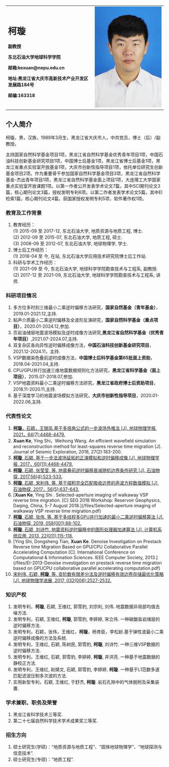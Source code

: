 <div>
<table border="0">
  <tr>
    <td width="55%">
      <h1>柯璇</h1>
      <p><b>副教授</b></p>
      <p><b>东北石油大学地球科学学院</b></p>
      <p><b>邮箱:kexuan@nepu.edu.cn</b></p>
      <p><b>地址:黑龙江省大庆市高新技术产业开发区发展路184号</b></p>
      <p><b>邮编:163318</b></p>
    </td>
    <td width="45%">
      <img src="/photos/me3.png" width="100%">
    </td>
  </tr>
</table>
</div>

## 个人简介

柯璇，男，汉族，1989年3月生，黑龙江省大庆市人，中共党员，博士（后）/副教授。

主持国家自然科学基金项目1项，黑龙江省自然科学基金优秀青年项目1项，中国石油科技创新基金研究项目1项，中国博士后基金1项，黑龙江省博士后基金1项，黑龙江省重点实验室开放基金1项，大庆市创新性指导项目1项，依托单位研究生创新基金项目2项。作为重要骨干参加国家自然科学基金项目3项，黑龙江省自然科学基金-杰出青年项目1项，黑龙江省自然科学基金面上项目1项，大连理工大学国家重点实验室开放课题1项。以第一作者公开发表学术论文7篇，其中SCI期刊论文3篇，核心期刊论文3篇，授权发明专利6项。以第二作者发表学术论文5篇，其中EI检索1篇，核心期刊论文4篇，获国家授权发明专利5项，软件著作权1项。

### 教育及工作背景
1. 教育经历：  
(1) 2015-09 至 2017-12, 东北石油大学, 地质资源与地质工程, 博士.  
(2) 2012-09 至 2015-07, 东北石油大学, 地质工程, 硕士.  
(3) 2008-09 至 2012-07, 东北石油大学, 地球物理学, 学士.  
2. 博士后工作经历：   
(1) 2018-04 至 今, 在站, 东北石油大学应用技术研究院博士后工作站.
3. 科研与学术工作经历：  
(1) 2021-09 至 今, 东北石油大学, 地球科学学院勘查技术与工程系, 副教授.  
(2) 2017-12 至 2021-09, 东北石油大学, 地球科学学院勘查技术与工程系, 讲师.

### 科研项目情况
1. 多方位多时刻三维最小二乘逆时偏移方法研究，**国家自然基金（青年基金）**，2019.01-2021.12,主持.
2. 粘声介质最小二乘逆时偏移及全波形反演研究，**国家自然科学基金（重点项目）**，2020.01-2024.12,参加.  
3. 页岩油储层地震波场模拟及逆时成像方法研究,**黑龙江省自然科学基金（优秀青年项目）**,2021.07-2024.07,主持.
4. 双复杂区各向异性逆时偏移成像方法，**中国石油科技创新基金研究项目**，2021.12-2024.11，主持.
5. VSP数据染色叠前逆时成像方法，**中国博士后科学基金第65批面上资助**，2018.04-2021.04,主持.  
6. CPU/GPU并行加速三维地震数据规则化方法研究，**黑龙江省科学基金（面上项目）**，2015.07-2018.07,参加.  
7. VSP地震资料最小二乘逆时偏移方法研究，**黑龙江省政府博士后资助项目**，2018.11-2020.11,主持.  
8. 基于深度学习的地震波场模拟方法研究，**大庆市创新性指导项目**，2020.01-2022.06,主持.

### 代表性论文
1. [**柯璇**，石颖，王银凤.基于多倍角公式的一步波场外推法 [J]. 地球物理学报, 2021，64(7):4468-4479.](/files/基于多倍角公式的一步波场外推法.pdf)
2. **Xuan Ke**, Ying Shi，Weihong Wang. An efficient wavefield simulation and reconstruction method for least-squares reverse time migration [J]. Journal of Seismic Exploration, 2018, 27(2):183-200.
3. [**柯璇**, 石颖. 基于一步法波场延拓的正演模拟和逆时偏移成像 [J]. 地球物理学报, 2017，60(11):4468-4479.](/files/SCI-地球物理学报-基于一步法波场延拓的正演模拟和逆时偏移成像.pdf)
4. [**柯璇**, 石颖, 张莹莹, 等. 地震叠前逆时偏移衰减随机边界条件研究 [J]. 石油物探, 2017,56(4):523-533.](/files/统计源-石油物探-地震叠前逆时偏移衰减随机边界条件研究-正文.pdf)
5. [**柯璇**, 石颖, 宋利伟, 等. 基于褶积完全匹配吸收边界的声波方程数值模拟 [J]. 石油物探, 2017，56(5):637-643.](/files/统计源-石油物探-基于褶积完全匹配吸收边界的声波方程数值模拟-正文.pdf)
6. [**Xuan Ke**, Ying Shi . Selected-aperture imaging of walkaway VSP reverse time migration. [C] SEG 2018 Workshop: Reservoir Geophysics, Daqing, China, 5-7 August 2018.](/files/Selected-aperture imaging of walkaway VSP reverse time migration.pdf)
7. [**柯璇**, 石颖, 张伟, 等. 基于多线程多GPU并行加速的最小二乘逆时偏移算法 [J]. 石油物探, 2019, 058(001):88-102.](/files/基于多线程多GPU并行加速的最小二乘逆时偏移算法.pdf)
8. [**柯璇**, 石颖, 刘诗竹. 地震资料逆时偏移中的图形处理器加速算法 [J]. 计算机系统应用, 2013, 22(011):115-118.](/files/地震资料逆时偏移中的图形处理器加速算法_柯璇.pdf)
9. [Ying Shi, Dongsheng Tian, **Xuan Ke**. Denoise Investigation on Prestack Reverse time Migration Based on GPU/CPU Collaborative Parallel Accelerating Computation [C]. International Conference on Computational & Information Sciences. IEEE Computer Society, 2013.](/files/EI-2013-Denoise investigation on prestack reverse time migration based on GPUCPU collaborative parallel accelerating computation.pdf)
10. [宋利伟, 石颖, **柯璇**, 等. 变阶数有限差分法及逆时偏移有效边界存储最优化策略 [J]. 地球物理学进展, 2017, 032(006):2527-2532.](/files/核心-地球物理学进展-变阶数有限差分法及逆时偏移有效边界存储最优化策略-正文.pdf)

### 知识产权
1. 发明专利，**柯璇**, 石颖, 王维红, 郭雪豹, 刘宗利, 刘伟. 地震数据非局部均值去噪方法.
2. 发明专利，石颖, 王维红, **柯璇**, 郭雪豹, 李婷婷, 宋立伟. 一种碳酸盐岩储层的逆时偏移方法.
3. 发明专利，石颖，张伟，王维红，**柯璇**，杨育臣，李松龄.基于弹性波最小二乘逆时偏移成像的方法及系统.
4. 发明专利，王维红, 石颖, 陈树民, 郭雪豹, **柯璇**, 刘诗竹. 一种三维VSP数据的逆时偏移方法.
5. 发明专利，王维红, 石颖, 郭雪豹, 李婷婷, **柯璇**, 井洪亮. 一种基于地震数据的静校正方法.
6. 发明专利，王维红, 赵婧文, 石颖, 郭雪豹, 李婷婷, **柯璇**. 一种基于L1范数多道匹配滤波压制多次波的方法.
7. 实用新型专利，石颖, 王维红, 于舒杰, **柯璇**. 岩石孔隙中的气体脱附及采集装置.

### 学术兼职、职务及荣誉
1. 黑龙江省科学技术三等奖.
2. 第二十七届自然科学技术学术成果奖三等奖.

### 招生方向
1. 硕士研究生(学硕)：“地质资源与地质工程”、“固体地球物理学”、“地球探测与信息技术”.
2. 硕士研究生(专硕)：“地质工程”.
